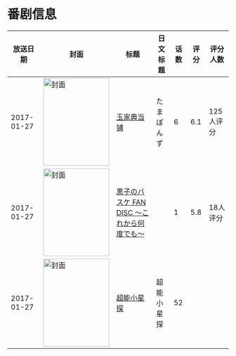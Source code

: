 # 番剧信息

|放送日期|封面|标题|日文标题|话数|评分|评分人数|
|---|---|---|---|---|---|---|
|2017-01-27|<img src="https://lain.bgm.tv/pic/cover/c/c9/82/205331_13ft1.jpg" alt="封面" style="width:150px;height:200px;object-fit:cover;">|[玉家典当铺](https://bangumi.tv/subject/205331)|たまぽんず|6|6.1|125人评分|
|2017-01-27|<img src="https://lain.bgm.tv/pic/cover/c/5d/7e/208457_0erxC.jpg" alt="封面" style="width:150px;height:200px;object-fit:cover;">|[黒子のバスケ FAN DISC ～これから何度でも～](https://bangumi.tv/subject/208457)||1|5.8|18人评分|
|2017-01-27|<img src="https://lain.bgm.tv/pic/cover/c/ba/af/229065_DN9De.jpg" alt="封面" style="width:150px;height:200px;object-fit:cover;">|[超能小星探](https://bangumi.tv/subject/229065)|超能小星探|52|||
